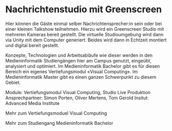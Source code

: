 # Nachrichtenstudio mit Greenscreen

Hier können die  Gäste einmal selber Nachrichtensprecher:in sein oder bei einer kleinen Talkshow teilnehmen. Hierzu wird ein Greenscreen Studio mit mehreren Kameras bereit gestellt. Die virtuelle Studioumgebung wird dann via Unity mit dem Computer generiert. Beides wird dann in Echtzeit montiert und digital bereit gestellt.

Konzepte, Technologien und Arbeitsabläufe wie dieser werden in den Medieninformatik Studiengängen hier am Campus genutzt, eingeübt, analysiert und optimiert. Im Medieninformatik Bachelor gibt es für diesen Bereich ein eigenes Vertiefungsmodul «Visual Computing». Im Medieninformatik Master gibt es einen ganzen Schwerpunkt zu diesem Gebiet.

Module: Vertiefungsmodul Visual Computing, Studio Live Produktion
Ansprechpartner: Simon Porten, Oliver Mertens, Tom Gerold
Insitut: Advanced Media Institute

Mehr zum Vertiefungsmoduel Visual Computing
<qr-code>

Mehr zum Studiengang Medieninformatik Bachelor
<qr-code>
